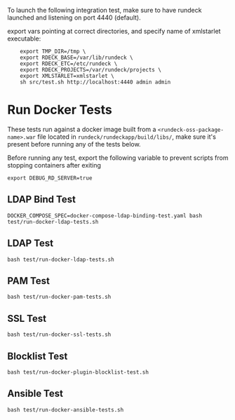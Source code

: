 To launch the following integration test, make sure to have rundeck launched and listening on port 4440 (default).

export vars pointing at correct directories, and specify name of xmlstarlet executable:
```shell
    export TMP_DIR=/tmp \
    export RDECK_BASE=/var/lib/rundeck \
    export RDECK_ETC=/etc/rundeck \
    export RDECK_PROJECTS=/var/rundeck/projects \
    export XMLSTARLET=xmlstarlet \
    sh src/test.sh http://localhost:4440 admin admin
```

# Run Docker Tests
These tests run against a docker image built from a `<rundeck-oss-package-name>.war` file located in `rundeck/rundeckapp/build/libs/`, make sure it's present before running any of the tests below.   

Before running any test, export the following variable to prevent scripts from stopping containers after exiting
```shell
export DEBUG_RD_SERVER=true
```

## LDAP Bind Test
```shell
DOCKER_COMPOSE_SPEC=docker-compose-ldap-binding-test.yaml bash test/run-docker-ldap-tests.sh
```

## LDAP Test
```shell
bash test/run-docker-ldap-tests.sh
```

## PAM Test
```shell
bash test/run-docker-pam-tests.sh
```

## SSL Test
```shell
bash test/run-docker-ssl-tests.sh
```

## Blocklist Test
```shell
bash test/run-docker-plugin-blocklist-test.sh
```

## Ansible Test
```shell
bash test/run-docker-ansible-tests.sh
```
